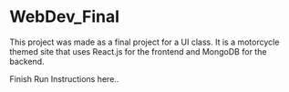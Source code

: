 # WebDev_Final

This project was made as a final project for a UI class.
It is a motorcycle themed site that uses React.js for the frontend and MongoDB for the backend.

Finish Run Instructions here..
